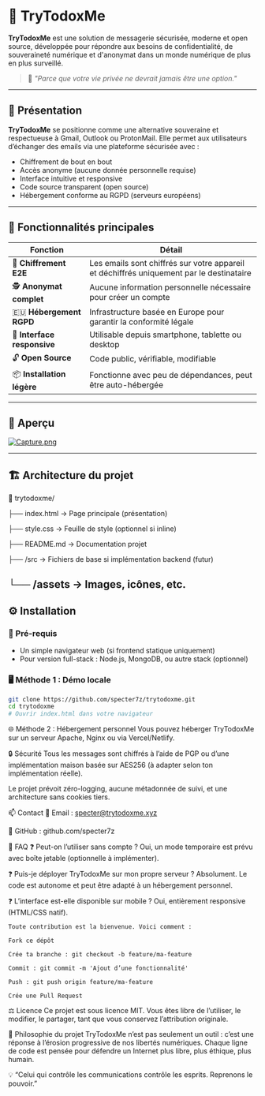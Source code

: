 # 📧 TryTodoxMe

**TryTodoxMe** est une solution de messagerie sécurisée, moderne et open source, développée pour répondre aux besoins de confidentialité, de souveraineté numérique et d'anonymat dans un monde numérique de plus en plus surveillé.

> 🔐 *"Parce que votre vie privée ne devrait jamais être une option."*

---

## 🚀 Présentation

**TryTodoxMe** se positionne comme une alternative souveraine et respectueuse à Gmail, Outlook ou ProtonMail. Elle permet aux utilisateurs d’échanger des emails via une plateforme sécurisée avec :

- Chiffrement de bout en bout
- Accès anonyme (aucune donnée personnelle requise)
- Interface intuitive et responsive
- Code source transparent (open source)
- Hébergement conforme au RGPD (serveurs européens)

---

## 🧰 Fonctionnalités principales

| Fonction                             | Détail |
|--------------------------------------|--------|
| 🔐 **Chiffrement E2E**               | Les emails sont chiffrés sur votre appareil et déchiffrés uniquement par le destinataire |
| 🕵️ **Anonymat complet**             | Aucune information personnelle nécessaire pour créer un compte |
| 🇪🇺 **Hébergement RGPD**             | Infrastructure basée en Europe pour garantir la conformité légale |
| 📱 **Interface responsive**          | Utilisable depuis smartphone, tablette ou desktop |
| 🔓 **Open Source**                   | Code public, vérifiable, modifiable |
| 📦 **Installation légère**           | Fonctionne avec peu de dépendances, peut être auto-hébergée |

---

## 📸 Aperçu

[![Capture.png](https://i.postimg.cc/0NsS1bdP/Capture.png)](https://postimg.cc/qN1q8B55)


---

## 🏗️ Architecture du projet

📁 trytodoxme/

├── index.html → Page principale (présentation)

├── style.css → Feuille de style (optionnel si inline)

├── README.md → Documentation projet

├── /src → Fichiers de base si implémentation backend (futur)

└── /assets → Images, icônes, etc.
---

## ⚙️ Installation

### 🔧 Pré-requis

- Un simple navigateur web (si frontend statique uniquement)
- Pour version full-stack : Node.js, MongoDB, ou autre stack (optionnel)

### 🖥️ Méthode 1 : Démo locale

```bash
git clone https://github.com/specter7z/trytodoxme.git
cd trytodoxme
# Ouvrir index.html dans votre navigateur
```
🌐 Méthode 2 : Hébergement personnel
Vous pouvez héberger TryTodoxMe sur un serveur Apache, Nginx ou via Vercel/Netlify.

🔒 Sécurité
Tous les messages sont chiffrés à l’aide de PGP ou d’une implémentation maison basée sur AES256 (à adapter selon ton implémentation réelle).

Le projet prévoit zéro-logging, aucune métadonnée de suivi, et une architecture sans cookies tiers.

📫 Contact
📧 Email : specter@trytodoxme.xyz

🔗 GitHub : github.com/specter7z

🙋 FAQ
❓ Peut-on l’utiliser sans compte ?
Oui, un mode temporaire est prévu avec boîte jetable (optionnelle à implémenter).

❓ Puis-je déployer TryTodoxMe sur mon propre serveur ?
Absolument. Le code est autonome et peut être adapté à un hébergement personnel.

❓ L’interface est-elle disponible sur mobile ?
Oui, entièrement responsive (HTML/CSS natif).

```🤝 Contribuer
Toute contribution est la bienvenue. Voici comment :

Fork ce dépôt

Crée ta branche : git checkout -b feature/ma-feature

Commit : git commit -m 'Ajout d’une fonctionnalité'

Push : git push origin feature/ma-feature

Crée une Pull Request

```

⚖️ Licence
Ce projet est sous licence MIT. Vous êtes libre de l’utiliser, le modifier, le partager, tant que vous conservez l’attribution originale.

🧠 Philosophie du projet
TryTodoxMe n’est pas seulement un outil : c’est une réponse à l’érosion progressive de nos libertés numériques. Chaque ligne de code est pensée pour défendre un Internet plus libre, plus éthique, plus humain.

💡 “Celui qui contrôle les communications contrôle les esprits. Reprenons le pouvoir.”
